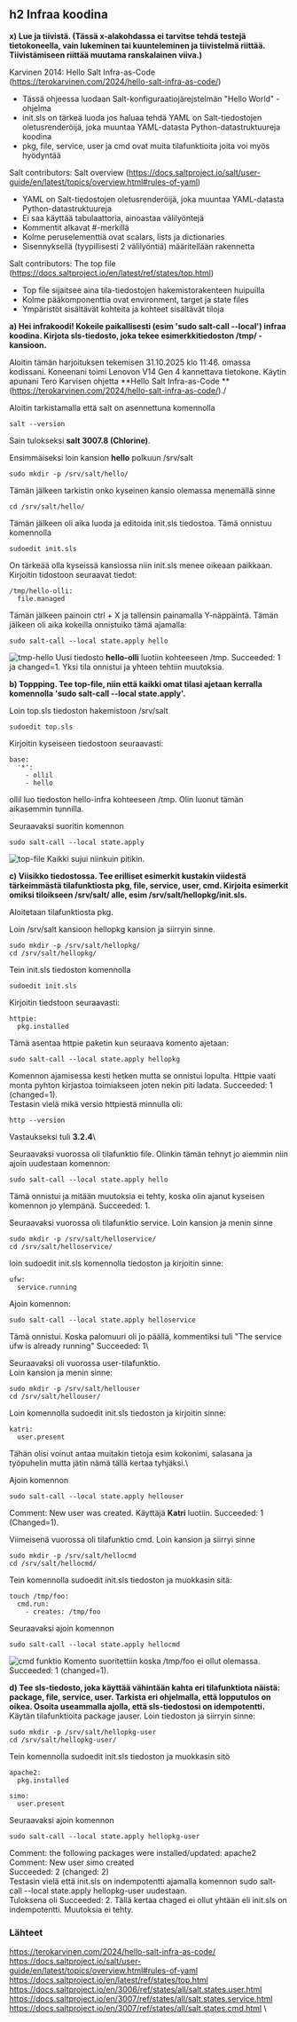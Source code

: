 ## h2 Infraa koodina

**x) Lue ja tiivistä. (Tässä x-alakohdassa ei tarvitse tehdä testejä tietokoneella, vain lukeminen tai kuunteleminen ja tiivistelmä riittää. Tiivistämiseen riittää muutama ranskalainen viiva.)**

Karvinen 2014: Hello Salt Infra-as-Code (https://terokarvinen.com/2024/hello-salt-infra-as-code/) 

- Tässä ohjeessa luodaan Salt-konfiguraatiojärejstelmän "Hello World" -ohjelma
- init.sls on tärkeä luoda jos haluaa tehdä YAML on Salt-tiedostojen oletusrenderöijä, joka muuntaa YAML-datasta Python-datastruktuureja koodina
- pkg, file, service, user ja cmd ovat muita tilafunktioita joita voi myös hyödyntää

Salt contributors: Salt overview (https://docs.saltproject.io/salt/user-guide/en/latest/topics/overview.html#rules-of-yaml)

- YAML on Salt-tiedostojen oletusrenderöijä, joka muuntaa YAML-datasta Python-datastruktuureja
- Ei saa käyttää tabulaattoria, ainoastaa välilyöntejä
- Kommentit alkavat #-merkillä
- Kolme peruselementtiä ovat scalars, lists ja dictionaries
- Sisennyksellä (tyypillisesti 2 välilyöntiä) määritellään rakennetta

Salt contributors: The top file (https://docs.saltproject.io/en/latest/ref/states/top.html)

- Top file sijaitsee aina tila-tiedostojen hakemistorakenteen huipuilla
- Kolme pääkomponenttia ovat environment, target ja state files
- Ympäristöt sisältävät kohteita ja kohteet sisältävät tiloja

**a) Hei infrakoodi! Kokeile paikallisesti (esim 'sudo salt-call --local') infraa koodina. Kirjota sls-tiedosto, joka tekee esimerkkitiedoston /tmp/ -kansioon.**

Aloitin tämän harjoituksen tekemisen 31.10.2025 klo 11:46. omassa kodissani. Koneenani toimi Lenovon V14 Gen 4 kannettava tietokone. Käytin apunani Tero Karvisen ohjetta **Hello Salt Infra-as-Code
** (https://terokarvinen.com/2024/hello-salt-infra-as-code/)./

Aloitin tarkistamalla että salt on asennettuna komennolla
```
salt --version
```
Sain tulokseksi **salt 3007.8 (Chlorine)**.

Ensimmäiseksi loin kansion **hello** polkuun /srv/salt
```
sudo mkdir -p /srv/salt/hello/
```
Tämän jälkeen tarkistin onko kyseinen kansio olemassa menemällä sinne
```
cd /srv/salt/hello/
```
Tämän jälkeen oli aika luoda ja editoida init.sls tiedostoa. Tämä onnistuu komennolla
```
sudoedit init.sls
```
On tärkeää olla kyseissä kansiossa niin init.sls menee oikeaan paikkaan. Kirjoitin tidostoon seuraavat tiedot:
```
/tmp/hello-olli:
  file.managed
```

Tämän jälkeen painoin ctrl + X ja tallensin painamalla Y-näppäintä. Tämän jälkeen oli aika kokeilla onnistuiko tämä ajamalla:
```
sudo salt-call --local state.apply hello
```
![tmp-hello](tmp-hello.png)
Uusi tiedosto **hello-olli** luotiin kohteeseen /tmp. Succeeded: 1 ja changed=1. Yksi tila onnistui ja yhteen tehtiin muutoksia. 


**b) Toppping. Tee top-file, niin että kaikki omat tilasi ajetaan kerralla komennolla 'sudo salt-call --local state.apply'.**

Loin top.sls tiedoston hakemistoon /srv/salt
```
sudoedit top.sls
```
Kirjoitin kyseiseen tiedostoon seuraavasti:
```
base:
  '*':
    - ollil
    - hello
```
ollil luo tiedoston hello-infra kohteeseen /tmp. Olin luonut tämän aikasemmin tunnilla. 

Seuraavaksi suoritin komennon 
```
sudo salt-call --local state.apply
```
![top-file](top-file.png)
Kaikki sujui niinkuin pitikin. 

**c) Viisikko tiedostossa. Tee erilliset esimerkit kustakin viidestä tärkeimmästä tilafunktiosta pkg, file, service, user, cmd. Kirjoita esimerkit omiksi tiloikseen /srv/salt/ alle, esim /srv/salt/hellopkg/init.sls.**

Aloitetaan tilafunktiosta pkg.

Loin /srv/salt kansioon hellopkg kansion ja siirryin sinne.
```
sudo mkdir -p /srv/salt/hellopkg/
cd /srv/salt/hellopkg/
```
Tein init.sls tiedoston komennolla
```
sudoedit init.sls
```

Kirjoitin tiedstoon seuraavasti:
```
httpie:
  pkg.installed
```
Tämä asentaa httpie paketin kun seuraava komento ajetaan:
```
sudo salt-call --local state.apply hellopkg
```
Komennon ajamisessa kesti hetken mutta se onnistui lopulta. Httpie vaati monta pyhton kirjastoa toimiakseen joten nekin piti ladata. 
Succeeded: 1 (changed=1).\
Testasin vielä mikä versio httpiestä minnulla oli:
```
http --version
```
Vastaukseksi tuli **3.2.4**\


Seuraavaksi vuorossa oli tilafunktio file. Olinkin tämän tehnyt jo aiemmin niin ajoin uudestaan komennon:
```
sudo salt-call --local state.apply hello
```
Tämä onnistui ja mitään muutoksia ei tehty, koska olin ajanut kyseisen komennon jo ylempänä. Succeeded: 1.

Seuraavaksi vuorossa oli tilafunktio service.
Loin kansion ja menin sinne
```
sudo mkdir -p /srv/salt/helloservice/
cd /srv/salt/helloservice/
```
loin sudoedit init.sls komennolla tiedoston ja kirjoitin sinne:
```
ufw:
  service.running
```

Ajoin komennon:
```
sudo salt-call --local state.apply helloservice
```
Tämä onnistui. Koska palomuuri oli jo päällä, kommentiksi tuli "The service ufw is already running" Succeeded: 1\

Seuraavaksi oli vuorossa user-tilafunktio.\
Loin kansion ja menin sinne:
```
sudo mkdir -p /srv/salt/hellouser
cd /srv/salt/hellouser/
```
Loin komennolla sudoedit init.sls tiedoston ja kirjoitin sinne:
```
katri:
  user.present
```
Tähän olisi voinut antaa muitakin tietoja esim kokonimi, salasana ja työpuhelin mutta jätin nämä tällä kertaa tyhjäksi.\

Ajoin komennon
```
sudo salt-call --local state.apply hellouser
```
Comment: New user was created. Käyttäjä **Katri** luotiin. Succeeded: 1 (Changed=1).

Viimeisenä vuorossa oli tilafunktio cmd. Loin kansion ja siirryi sinne
```
sudo mkdir -p /srv/salt/hellocmd
cd /srv/salt/hellocmd/
```
Tein komennolla sudoedit init.sls tiedoston ja muokkasin sitä:
```
touch /tmp/foo:
  cmd.run:
    - creates: /tmp/foo
```
Seuraavaksi ajoin komennon 
```
sudo salt-call --local state.apply hellocmd
```
![cmd funktio](cmd.png)
Komento suoritettiin koska /tmp/foo ei ollut olemassa. Succeeded: 1 (changed=1). 


**d) Tee sls-tiedosto, joka käyttää vähintään kahta eri tilafunktiota näistä: package, file, service, user. Tarkista eri ohjelmalla, että lopputulos on oikea. Osoita useammalla ajolla, että sls-tiedostosi on idempotentti.**
Käytän tilafunktioita package jauser. Loin tiedoston ja siirryin sinne:
```
sudo mkdir -p /srv/salt/hellopkg-user
cd /srv/salt/hellopkg-user/
```
Tein komennolla sudoedit init.sls tiedoston ja muokkasin sitö
```
apache2:
  pkg.installed

simo:
  user.present
```

Seuraavaksi ajoin komennon 
```
sudo salt-call --local state.apply hellopkg-user
```
Comment: the following packages were installed/updated: apache2\
Comment: New user simo  created\
Succeeded: 2 (changed: 2)\
Testasin vielä että init.sls on indempotentti ajamalla komennon sudo salt-call --local state.apply hellopkg-user
uudestaan. \
Tuloksena oli Succeeded: 2. Tällä kertaa chaged ei ollut yhtään eli init.sls on indempotentti. Muutoksia ei tehty. 


### Lähteet

https://terokarvinen.com/2024/hello-salt-infra-as-code/ \
https://docs.saltproject.io/salt/user-guide/en/latest/topics/overview.html#rules-of-yaml \
https://docs.saltproject.io/en/latest/ref/states/top.html \
https://docs.saltproject.io/en/3006/ref/states/all/salt.states.user.html \
https://docs.saltproject.io/en/3007/ref/states/all/salt.states.service.html \
https://docs.saltproject.io/en/3007/ref/states/all/salt.states.cmd.html \
